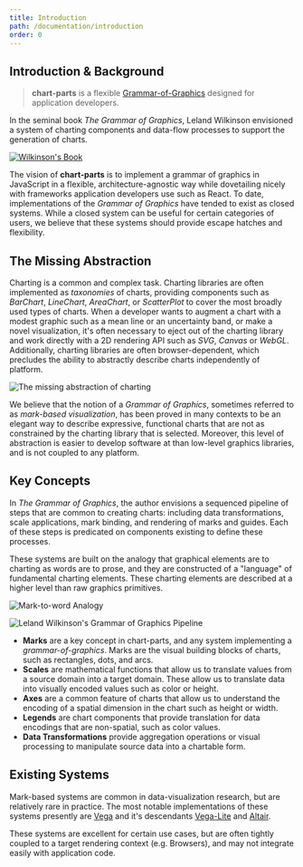 ```yaml
---
title: Introduction
path: /documentation/introduction
order: 0
---
```


## Introduction & Background

> **chart-parts** is a flexible
> [Grammar-of-Graphics](https://www.springer.com/us/book/9780387245447)
> designed for application developers.

In the seminal book _The Grammar of Graphics_, Leland Wilkinson envisioned a
system of charting components and data-flow processes to support the generation
of charts.

[![Wilkinson's Book](/images/wilkinson_book.png)](https://www.springer.com/us/book/9780387245447)

The vision of **chart-parts** is to implement a grammar of graphics in
JavaScript in a flexible, architecture-agnostic way while dovetailing nicely
with frameworks application developers use such as React. To date,
implementations of the _Grammar of Graphics_ have tended to exist as closed
systems. While a closed system can be useful for certain categories of users,
we believe that these systems should provide escape hatches and flexibility.

## The Missing Abstraction

Charting is a common and complex task. Charting libraries are often implemented
as _taxonomies_ of charts, providing components such as _BarChart_,
_LineChart_, _AreaChart_, or _ScatterPlot_ to cover the most broadly used types
of charts. When a developer wants to augment a chart with a modest graphic
such as a mean line or an uncertainty band, or make a novel visualization,
it's often necessary to eject out of the charting library and work directly
with a 2D rendering API such as _SVG_, _Canvas_ or _WebGL_. Additionally,
charting libraries are often browser-dependent, which precludes the ability to
abstractly describe charts independently of platform.

![The missing abstraction of charting](/images/missing_abstraction.png)

We believe that the notion of a _Grammar of Graphics_, sometimes referred to as
_mark-based visualization_, has been proved in many contexts to be an elegant
way to describe expressive, functional charts that are not as constrained by
the charting library that is selected. Moreover, this level of abstraction is
easier to develop software at than low-level graphics libraries, and is not
coupled to any platform.

## Key Concepts

In _The Grammar of Graphics_, the author envisions a sequenced pipeline of
steps that are common to creating charts: including data transformations, scale
applications, mark binding, and rendering of marks and guides. Each of these
steps is predicated on components existing to define these processes.

These systems are built on the analogy that graphical elements are to charting as
words are to prose, and they are constructed of a "language" of fundamental
charting elements. These charting elements are described at a higher level than
raw graphics primitives.

![Mark-to-word Analogy](/images/analogy.png)

![Leland Wilkinson's Grammar of Graphics Pipeline](/images/pipeline.png)

- **Marks** are a key concept in chart-parts, and any system implementing a
  _grammar-of-graphics_. Marks are the visual building blocks of charts, such as
  rectangles, dots, and arcs.
- **Scales** are mathematical functions that allow us to translate values from
  a source domain into a target domain. These allow us to translate data into
  visually encoded values such as color or height.
- **Axes** are a common feature of charts that allow us to understand the
  encoding of a spatial dimension in the chart such as height or width.
- **Legends** are chart components that provide translation for data encodings
  that are non-spatial, such as color values.
- **Data Transformations** provide aggregation operations or visual processing
  to manipulate source data into a chartable form.

## Existing Systems

Mark-based systems are common in data-visualization research, but are
relatively rare in practice. The most notable implementations of these systems
presently are [Vega](http://vega.github.io/) and it's descendants
[Vega-Lite](https://vega.github.io/vega-lite/)
and [Altair](https://altair-viz.github.io/).

These systems are excellent for certain use cases, but are often tightly
coupled to a target rendering context (e.g. Browsers), and may not integrate
easily with application code.
